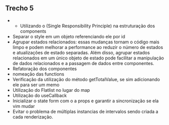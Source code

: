 ## Trecho 5

- - Utilizando o (Single Responsibility Principle) na estruturação dos components
- Separar o style em um objeto referenciando ele por id
- Agrupar estados relacionados: essas mudanças tornam o código mais limpo e podem melhorar a performance ao reduzir o número de estados e atualizações de estado separadas. Além disso, agrupar estados relacionados em um único objeto de estado pode facilitar a manipulação de dados relacionados e a passagem de dados entre componentes.
- Refatoração dos componentes
- nomeação das functions
- Verificação da utilização do método getTotalValue, se sim adicionando ele para ser um memo
- Utilização do Flatlist no lugar do map
- Utilização do useCallback
- Inicializar o state form com o a props e garantir a sincronização se ela vim mudar 
- Evitar o problema de múltiplas instancias de intervalos sendo criada a cada renderização.